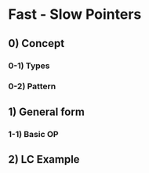 # Fast - Slow Pointers

## 0) Concept  

### 0-1) Types

### 0-2) Pattern

## 1) General form

### 1-1) Basic OP

## 2) LC Example
